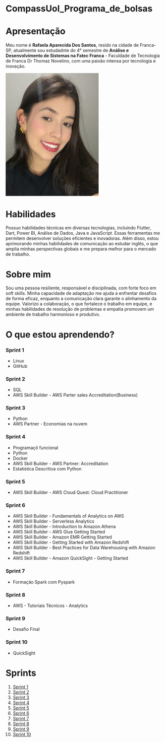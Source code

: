 # CompassUol_Programa_de_bolsas
# Apresentação 
Meu nome é **Rafaela Aparecida Dos Santos**, resido na cidade de Franca-SP, atualmente sou estudadnte do 4° semestre de **Análise e Desenvolvimento de Sistemas na Fatec Franca** - Faculdade de Tecnologia de Franca Dr Thomaz Novelino, com uma paixão intensa por tecnologia e inovação.

<img src="./assets/foto.jpeg" alt="Essa sou eu!" width="300"/>


# Habilidades
Possuo habilidades técnicas em diversas tecnologias, incluindo Flutter, Dart, Power BI, Análise de Dados, Java e JavaScript. Essas ferramentas me permitem desenvolver soluções eficientes e inovadoras. Além disso, estou aprimorando minhas habilidades de comunicação ao estudar inglês, o que amplia minhas perspectivas globais e me prepara melhor para o mercado de trabalho.

# Sobre mim
Sou uma pessoa resiliente, responsável e disciplinada, com forte foco em soft skills. Minha capacidade de adaptação me ajuda a enfrentar desafios de forma eficaz, enquanto a comunicação clara garante o alinhamento da equipe. Valorizo a colaboração, o que fortalece o trabalho em equipe, e minhas habilidades de resolução de problemas e empatia promovem um ambiente de trabalho harmonioso e produtivo.

# O que estou aprendendo?

### Sprint 1
* Linux
* GitHub
### Sprint 2
* SQL
* AWS Skill Builder - AWS Parter sales Accreditation(Business)
### Sprint 3
* Python
* AWS Partner - Economias na nuvem
### Sprint 4
* Programaçõ funcional
* Python
* Docker 
* AWS Skill Builder - AWS Partner: Accreditation
* Estatística Descritiva com Python
### Sprint 5
* AWS Skill Builder - AWS Cloud Quest: Cloud Practitioner
### Sprint 6
* AWS Skill Builder - Fundamentals of Analytics on AWS
* AWS Skill Builder - Serverless Analytics
* AWS Skill Builder - Introduction to Amazon Athena
* AWS Skill Builder - AWS Glue Getting Started
* AWS Skill Builder - Amazon EMR Getting Started
* AWS Skill Builder - Getting Started with Amazon Redshift
* AWS Skill Builder - Best Practices for Data Warehousing with Amazon Redshift
* AWS Skill Builder - Amazon QuickSight - Getting Started  
### Sprint 7
* Formação Spark com Pyspark
### Sprint 8
* AWS - Tutoriais Técnicos - Analytics
### Sprint 9
* Desafio Final
### Sprint 10
* QuickSight

# Sprints 
1. [Sprint 1](https://github.com/Rafaapsantos/CompassUol_Programa_de_bolsas/tree/main/Sprint%201)
2. [Sprint 2](https://github.com/Rafaapsantos/CompassUol_Programa_de_bolsas/tree/main/Sprint%202)
3. [Sprint 3](https://github.com/Rafaapsantos/CompassUol_Programa_de_bolsas/tree/main/Sprint%203)
4. [Sprint 4](https://github.com/Rafaapsantos/CompassUol_Programa_de_bolsas/tree/main/Sprint%204)
5. [Sprint 5](https://github.com/Rafaapsantos/CompassUol_Programa_de_bolsas/tree/main/Sprint%205)
6. [Sprint 6](https://github.com/Rafaapsantos/CompassUol_Programa_de_bolsas/tree/main/Sprint%206)
7. [Sprint 7](https://github.com/Rafaapsantos/CompassUol_Programa_de_bolsas/tree/main/Sprint%207)
8. [Sprint 8](https://github.com/Rafaapsantos/CompassUol_Programa_de_bolsas/tree/main/Sprint%208)
9. [Sprint 9](https://github.com/Rafaapsantos/CompassUol_Programa_de_bolsas/tree/main/Sprint%209)
10. [Sprint 10](https://github.com/Rafaapsantos/CompassUol_Programa_de_bolsas/tree/main/Sprint%2010)
    

